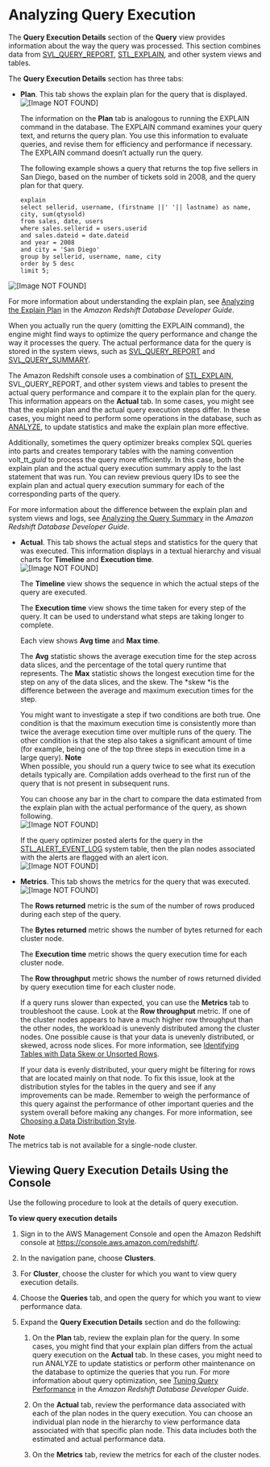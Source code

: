 # Analyzing Query Execution<a name="analyzing-query-execution"></a>

The **Query Execution Details** section of the **Query** view provides information about the way the query was processed\. This section combines data from [SVL\_QUERY\_REPORT](https://docs.aws.amazon.com/redshift/latest/dg/r_SVL_QUERY_REPORT.html), [STL\_EXPLAIN](https://docs.aws.amazon.com/redshift/latest/dg/r_STL_EXPLAIN.html), and other system views and tables\.

The **Query Execution Details** section has three tabs:
+ **Plan**\. This tab shows the explain plan for the query that is displayed\.  
![\[Image NOT FOUND\]](http://docs.aws.amazon.com/redshift/latest/mgmt/images/cm-metrics-query-exec-details-plan.png)

  The information on the **Plan** tab is analogous to running the EXPLAIN command in the database\. The EXPLAIN command examines your query text, and returns the query plan\. You use this information to evaluate queries, and revise them for efficiency and performance if necessary\. The EXPLAIN command doesn’t actually run the query\.

  The following example shows a query that returns the top five sellers in San Diego, based on the number of tickets sold in 2008, and the query plan for that query\.

  ```
  explain 
  select sellerid, username, (firstname ||' '|| lastname) as name,
  city, sum(qtysold)
  from sales, date, users
  where sales.sellerid = users.userid
  and sales.dateid = date.dateid
  and year = 2008
  and city = 'San Diego'
  group by sellerid, username, name, city
  order by 5 desc
  limit 5;
  ```  
![\[Image NOT FOUND\]](http://docs.aws.amazon.com/redshift/latest/mgmt/images/cm-metrics-query-exec-details-query-plan.png)

  For more information about understanding the explain plan, see [Analyzing the Explain Plan](https://docs.aws.amazon.com/redshift/latest/dg/c-query-planning.html) in the *Amazon Redshift Database Developer Guide*\.

  When you actually run the query \(omitting the EXPLAIN command\), the engine might find ways to optimize the query performance and change the way it processes the query\. The actual performance data for the query is stored in the system views, such as [SVL\_QUERY\_REPORT](https://docs.aws.amazon.com/redshift/latest/dg/r_SVL_QUERY_REPORT.html) and [SVL\_QUERY\_SUMMARY](https://docs.aws.amazon.com/redshift/latest/dg/r_SVL_QUERY_SUMMARY.html)\.

  The Amazon Redshift console uses a combination of [STL\_EXPLAIN](https://docs.aws.amazon.com/redshift/latest/dg/r_STL_EXPLAIN.html), SVL\_QUERY\_REPORT, and other system views and tables to present the actual query performance and compare it to the explain plan for the query\. This information appears on the **Actual** tab\. In some cases, you might see that the explain plan and the actual query execution steps differ\. In these cases, you might need to perform some operations in the database, such as [ANALYZE](https://docs.aws.amazon.com/redshift/latest/dg/r_ANALYZE.html), to update statistics and make the explain plan more effective\.

  Additionally, sometimes the query optimizer breaks complex SQL queries into parts and creates temporary tables with the naming convention volt\_tt\_*guid* to process the query more efficiently\. In this case, both the explain plan and the actual query execution summary apply to the last statement that was run\. You can review previous query IDs to see the explain plan and actual query execution summary for each of the corresponding parts of the query\.

  For more information about the difference between the explain plan and system views and logs, see [Analyzing the Query Summary](https://docs.aws.amazon.com/redshift/latest/dg/c-analyzing-the-query-summary.html) in the *Amazon Redshift Database Developer Guide*\.
+ **Actual**\. This tab shows the actual steps and statistics for the query that was executed\. This information displays in a textual hierarchy and visual charts for **Timeline** and **Execution time**\.  
![\[Image NOT FOUND\]](http://docs.aws.amazon.com/redshift/latest/mgmt/images/cm-metrics-query-exec-details-actual.png)

  The **Timeline** view shows the sequence in which the actual steps of the query are executed\. 

  The **Execution time** view shows the time taken for every step of the query\. It can be used to understand what steps are taking longer to complete\. 

  Each view shows **Avg time** and **Max time**\.

  The **Avg** statistic shows the average execution time for the step across data slices, and the percentage of the total query runtime that represents\. The **Max** statistic shows the longest execution time for the step on any of the data slices, and the skew\. The *skew *is the difference between the average and maximum execution times for the step\. 

  You might want to investigate a step if two conditions are both true\. One condition is that the maximum execution time is consistently more than twice the average execution time over multiple runs of the query\. The other condition is that the step also takes a significant amount of time \(for example, being one of the top three steps in execution time in a large query\)\.
**Note**  
When possible, you should run a query twice to see what its execution details typically are\. Compilation adds overhead to the first run of the query that is not present in subsequent runs\. 

  You can choose any bar in the chart to compare the data estimated from the explain plan with the actual performance of the query, as shown following\.  
![\[Image NOT FOUND\]](http://docs.aws.amazon.com/redshift/latest/mgmt/images/cm-metrics-query-exec-details-step.png)

  If the query optimizer posted alerts for the query in the [STL\_ALERT\_EVENT\_LOG](https://docs.aws.amazon.com/redshift/latest/dg/r_STL_ALERT_EVENT_LOG.html) system table, then the plan nodes associated with the alerts are flagged with an alert icon\.  
![\[Image NOT FOUND\]](http://docs.aws.amazon.com/redshift/latest/mgmt/images/cm-metrics-query-exec-details-actual-alert.png)
+ **Metrics**\. This tab shows the metrics for the query that was executed\.  
![\[Image NOT FOUND\]](http://docs.aws.amazon.com/redshift/latest/mgmt/images/cm-metrics-query-exec-details-metrics.png)

  The **Rows returned** metric is the sum of the number of rows produced during each step of the query\.

  The **Bytes returned** metric shows the number of bytes returned for each cluster node\.

  The **Execution time** metric shows the query execution time for each cluster node\.

  The **Row throughput** metric shows the number of rows returned divided by query execution time for each cluster node\.

  If a query runs slower than expected, you can use the **Metrics** tab to troubleshoot the cause\. Look at the **Row throughput** metric\. If one of the cluster nodes appears to have a much higher row throughput than the other nodes, the workload is unevenly distributed among the cluster nodes\. One possible cause is that your data is unevenly distributed, or skewed, across node slices\. For more information, see [Identifying Tables with Data Skew or Unsorted Rows](https://docs.aws.amazon.com/redshift/latest/dg/diagnostic-queries-for-query-tuning.html#identify-tables-with-data-skew-or-unsorted-rows.html)\. 

  If your data is evenly distributed, your query might be filtering for rows that are located mainly on that node\. To fix this issue, look at the distribution styles for the tables in the query and see if any improvements can be made\. Remember to weigh the performance of this query against the performance of other important queries and the system overall before making any changes\. For more information, see [Choosing a Data Distribution Style](https://docs.aws.amazon.com/redshift/latest/dg/t_Distributing_data.html)\. 

**Note**  
The metrics tab is not available for a single\-node cluster\.

## Viewing Query Execution Details Using the Console<a name="performance-metrics-viewing-query-execution-details"></a>

Use the following procedure to look at the details of query execution\.

**To view query execution details**

1. Sign in to the AWS Management Console and open the Amazon Redshift console at [https://console\.aws\.amazon\.com/redshift/](https://console.aws.amazon.com/redshift/)\.

1. In the navigation pane, choose **Clusters**\.

1. For **Cluster**, choose the cluster for which you want to view query execution details\.

1. Choose the **Queries** tab, and open the query for which you want to view performance data\.

1. Expand the **Query Execution Details** section and do the following:

   1. On the **Plan** tab, review the explain plan for the query\. In some cases, you might find that your explain plan differs from the actual query execution on the **Actual** tab\. In these cases, you might need to run ANALYZE to update statistics or perform other maintenance on the database to optimize the queries that you run\. For more information about query optimization, see [Tuning Query Performance](https://docs.aws.amazon.com/redshift/latest/dg/c-optimizing-query-performance.html) in the *Amazon Redshift Database Developer Guide*\.

   1. On the **Actual** tab, review the performance data associated with each of the plan nodes in the query execution\. You can choose an individual plan node in the hierarchy to view performance data associated with that specific plan node\. This data includes both the estimated and actual performance data\.

   1. On the **Metrics** tab, review the metrics for each of the cluster nodes\.